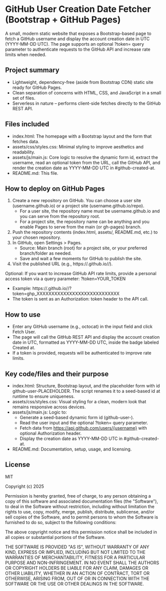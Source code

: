 # GitHub User Creation Date Fetcher (Bootstrap + GitHub Pages)

A small, modern static website that exposes a Bootstrap-based page to fetch a GitHub username and display the account creation date in UTC (YYYY-MM-DD UTC). The page supports an optional ?token= query parameter to authenticate requests to the GitHub API and increase rate limits when needed.

## Project summary
- Lightweight, dependency-free (aside from Bootstrap CDN) static site ready for GitHub Pages.
- Clean separation of concerns with HTML, CSS, and JavaScript in a small set of files.
- Serverless in nature – performs client-side fetches directly to the GitHub REST API.

## Files included
- index.html: The homepage with a Bootstrap layout and the form that fetches data.
- assets/css/styles.css: Minimal styling to improve aesthetics and readability.
- assets/js/main.js: Core logic to resolve the dynamic form id, extract the username, read an optional token from the URL, call the GitHub API, and render the creation date as YYYY-MM-DD UTC in #github-created-at.
- README.md: This file.

## How to deploy on GitHub Pages
1. Create a new repository on GitHub. You can choose a user site (username.github.io) or a project site (username.github.io/repo).
   - For a user site, the repository name must be username.github.io and you can serve from the repository root.
   - For a project site, the repository name can be anything and you enable Pages to serve from the main (or gh-pages) branch.
2. Push the repository contents (index.html, assets/, README.md, etc.) to your chosen repository.
3. In GitHub, open Settings > Pages.
   - Source: Main branch (root) for a project site, or your preferred branch/folder as needed.
   - Save and wait a few moments for GitHub to publish the site.
4. Visit the published URL (e.g., https://<your-username>.github.io/<repo>/).

Optional: If you want to increase GitHub API rate limits, provide a personal access token via a query parameter: ?token=YOUR_TOKEN
- Example: https://<your-username>.github.io/<repo>/?token=ghp_XXXXXXXXXXXXXXXXXXXXXXXXXXXX
- The token is sent as an Authorization: token <token> header to the API call.

## How to use
- Enter any GitHub username (e.g., octocat) in the input field and click Fetch User.
- The page will call the GitHub REST API and display the account creation date in UTC, formatted as YYYY-MM-DD UTC, inside the badge labeled Created at.
- If a token is provided, requests will be authenticated to improve rate limits.

## Key code/files and their purpose
- index.html: Structure, Bootstrap layout, and the placeholder form with id github-user-PLACEHOLDER. The script renames it to a seed-based id at runtime to ensure uniqueness.
- assets/css/styles.css: Visual styling for a clean, modern look that remains responsive across devices.
- assets/js/main.js: Logic to:
  - Generate a seed-based dynamic form id (github-user-<seed>).
  - Read the user input and the optional ?token= query parameter.
  - Fetch data from https://api.github.com/users/{username} with optional Authorization header.
  - Display the creation date as YYYY-MM-DD UTC in #github-created-at.
- README.md: Documentation, setup, usage, and licensing.

## License
MIT

Copyright (c) 2025

Permission is hereby granted, free of charge, to any person obtaining a copy
of this software and associated documentation files (the "Software"), to deal
in the Software without restriction, including without limitation the rights
to use, copy, modify, merge, publish, distribute, sublicense, and/or sell
copies of the Software, and to permit persons to whom the Software is
furnished to do so, subject to the following conditions:

The above copyright notice and this permission notice shall be included in all
copies or substantial portions of the Software.

THE SOFTWARE IS PROVIDED "AS IS", WITHOUT WARRANTY OF ANY KIND, EXPRESS OR IMPLIED,
INCLUDING BUT NOT LIMITED TO THE WARRANTIES OF MERCHANTABILITY, FITNESS FOR A
PARTICULAR PURPOSE AND NON-INFRINGEMENT. IN NO EVENT SHALL THE AUTHORS OR
COPYRIGHT HOLDERS BE LIABLE FOR ANY CLAIM, DAMAGES OR OTHER LIABILITY, WHETHER
IN AN ACTION OF CONTRACT, TORT OR OTHERWISE, ARISING FROM, OUT OF OR IN
CONNECTION WITH THE SOFTWARE OR THE USE OR OTHER DEALINGS IN THE SOFTWARE.
